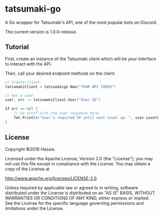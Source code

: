 # tatsumaki-go
A Go wrapper for Tatsumaki's API, one of the most popular bots on Discord.

The current version is 1.0.0-release.

## Tutorial

First, create an instance of the Tatsumaki client which will be
your interface to interact with the API.

Then, call your desired endpoint methods on the client.

```go
// Create client.
tatsumakiClient = tatsumakigo.New("YOUR API TOKEN")

// Get a user.
user, err := tatsumakiClient.User("User ID")

if err == nil {
	// Do stuff with the user response here.
	fmt.Println("User's required XP until next level up: ", user.LevelProgress.RequiredXp)
}
```

## License
Copyright &copy;2019 Hassie.

Licensed under the Apache License, Version 2.0 (the "License");
you may not use this file except in compliance with the License.
You may obtain a copy of the License at

http://www.apache.org/licenses/LICENSE-2.0

Unless required by applicable law or agreed to in writing, software
distributed under the License is distributed on an "AS IS" BASIS,
WITHOUT WARRANTIES OR CONDITIONS OF ANY KIND, either express or implied.
See the License for the specific language governing permissions and
limitations under the License.